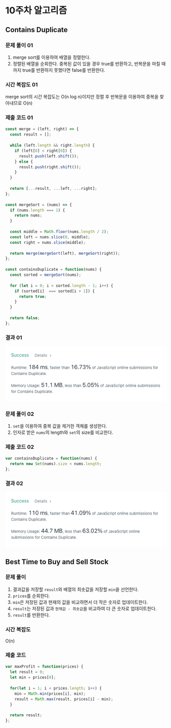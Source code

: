 # 10주차 알고리즘
## Contains Duplicate
### 문제 풀이 01
1. merge sort를 이용하여 배열을 정렬한다.
2. 정렬된 배열을 순회한다. 중복된 값이 있을 경우 true를 반환하고, 반복문을 마칠 때까지 true를 반환하지 못했다면 false를 반환한다.

### 시간 복잡도 01
merge sort의 시간 복잡도는 O(n log n)이지만 정렬 후 반복문을 이용하여 중복을 찾아내므로 O(n)

### 제출 코드 01
```javascript
const merge = (left, right) => {
  const result = [];
  
  while (left.length && right.length) {
    if (left[0] < right[0]) {
      result.push(left.shift());
    } else {
      result.push(right.shift());
    }
  }
  
  return [...result, ...left, ...right];
};

const mergeSort = (nums) => {
  if (nums.length === 1) {
    return nums;
  }
  
  const middle = Math.floor(nums.length / 2);
  const left = nums.slice(0, middle);
  const right = nums.slice(middle);
  
  return merge(mergeSort(left), mergeSort(right));
};

const containsDuplicate = function(nums) {
  const sorted = mergeSort(nums);
  
  for (let i = 0; i < sorted.length - 1; i++) {
    if (sorted[i]  === sorted[i + 1]) {
      return true;
    }
  }
  
  return false;
};
```

### 결과 01
![](../1mg/davin_contains_duplicate_01.png)

### 문제 풀이 02
1. `set`을 이용하여 중복 값을 제거한 객체를 생성한다.
2. 인자로 받은 `nums`의 length와 `set`의 size를 비교한다.

### 제출 코드 02
```javascript
var containsDuplicate = function(nums) {
  return new Set(nums).size < nums.length;
};
```

### 결과 02
![](../1mg/davin_contains_duplicate_02.png)

## Best Time to Buy and Sell Stock
### 문제 풀이
1. 결과값을 저장할 `result`와 배열의 최솟값을 저장할 `min`을 선언한다.
2. `prices`를 순회한다.
3. `min`은 저장된 값과 현재의 값을 비교하면서 더 작은 숫자로 업데이트한다.
4. `result`는 저장된 값과 `현재값 - 최솟값`을 비교하여 더 큰 숫자로 업데이트한다.
5. `result`를 반환한다.

### 시간 복잡도
O(n)

### 제출 코드
```javascript
var maxProfit = function(prices) {
  let result = 0;
  let min = prices[0];

  for(let i = 1; i < prices.length; i++) {
    min = Math.min(prices[i], min);
    result = Math.max(result, prices[i] - min);
  }
  
  return result;
};
```
